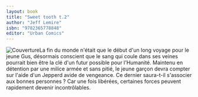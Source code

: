 ```yaml
---
layout: book
title: "Sweet tooth t.2"
author: "Jeff Lemire"
isbn: "9782365778848"
editor: "Urban Comics"
---
```

![Couverture](/img/9782365778848.jpg)La fin du monde n'était que le début d'un long voyage pour le jeune Gus, désormais conscient que le sang qui coule dans ses veines pourrait bien être la clé d'un futur possible pour l'Humanité. Maintenu en détention par une milice armée et sans pitié, le jeune garçon devra compter sur l'aide d'un Jepperd avide de vengeance. Ce dernier saura-t-il s'associer aux bonnes personnes ? Car une fois libérées, certaines forces peuvent rapidement devenir incontrôlables.
